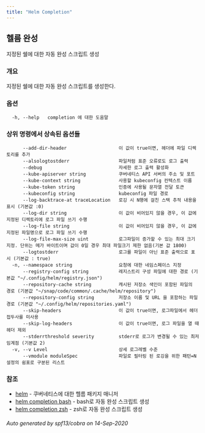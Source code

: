 ```yaml
---
title: "Helm Completion"
---
```


## 헬름 완성

지정된 쉘에 대한 자동 완성 스크립트 생성

### 개요


지정된 쉘에 대한 자동 완성 스크립트를 생성한다.

### 옵션

```
  -h, --help   completion 에 대한 도움말
```

### **상위 명령에서 상속된 옵션들**

```
      --add-dir-header                   이 값이 true이면, 헤더에 파일 디렉토리를 추가
      --alsologtostderr                  파일처럼 표준 오류로도 로그 출력
      --debug                            자세한 로그 출력 활성화
      --kube-apiserver string            쿠버네티스 API 서버의 주소 및 포트
      --kube-context string              사용할 kubeconfig 컨텍스트 이름
      --kube-token string                인증에 사용될 문자열 전달 토큰
      --kubeconfig string                kubeconfig 파일 경로
      --log-backtrace-at traceLocation   로깅 시 N행에 걸친 스택 추적 내용을 표시 (기본값 :0)
      --log-dir string                   이 값이 비어있지 않을 경우, 이 값에 지정된 디렉토리에 로그 파일 쓰기 수행
      --log-file string                  이 값이 비어있지 않을 경우, 이 값에 지정된 파일명으로 로그 파일 쓰기 수행
      --log-file-max-size uint           로그파일이 증가할 수 있는 최대 크기 지정. 단위는 메가 바이트이며 값이 0일 경우 최대 파일크기 제한 없음(기본 값 1800)
      --logtostderr                      로그를 파일이 아닌 표준 출력으로 표시 (기본값 : true)
  -n, --namespace string                 요청에 대한 네임스페이스 지정
      --registry-config string           레지스트리 구성 파일에 대한 경로 (기본값 "~/.config/helm/registry.json")
      --repository-cache string          캐시된 저장소 색인이 포함된 파일의 경로 (기본값 "~/snap/code/common/.cache/helm/repository")
      --repository-config string         저장소 이름 및 URL 을 포함하는 파일 경로 (기본값 "~/.config/helm/repositories.yaml")
      --skip-headers                     이 값이 true이면, 로그파일에서 헤더 접두사를 미사용
      --skip-log-headers                 이 값이 true이면, 로그 파일을 열 때 헤더 제외
      --stderrthreshold severity         stderr로 로그가 변경될 수 있는 최저 임계점 (기본값 2)
  -v, --v Level                          상세 로그레벨 수준
      --vmodule moduleSpec               파일로 필터링 된 로깅을 위한 패턴=N 설정의 쉼표로 구분된 리스트
```

### 참조

* [helm](../helm)	 - 쿠버네티스에 대한 헬름 패키지 매니저
* [helm completion bash](helm_completion_bash.md)	 - bash로 자동 완성 스크립트 생성
* [helm completion zsh](helm_completion_zsh.md)	 - zsh로 자동 완성 스크립트 생성

###### Auto generated by spf13/cobra on 14-Sep-2020
